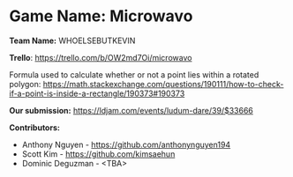 # Game Name: Microwavo

**Team Name:** WHOELSEBUTKEVIN

**Trello**: https://trello.com/b/OW2md7Oi/microwavo

Formula used to calculate whether or not a point lies within a rotated polygon: https://math.stackexchange.com/questions/190111/how-to-check-if-a-point-is-inside-a-rectangle/190373#190373


**Our submission:**
https://ldjam.com/events/ludum-dare/39/$33666


**Contributors:**
* Anthony Nguyen - https://github.com/anthonynguyen194
* Scott Kim - https://github.com/kimsaehun
* Dominic Deguzman - \<TBA\>
